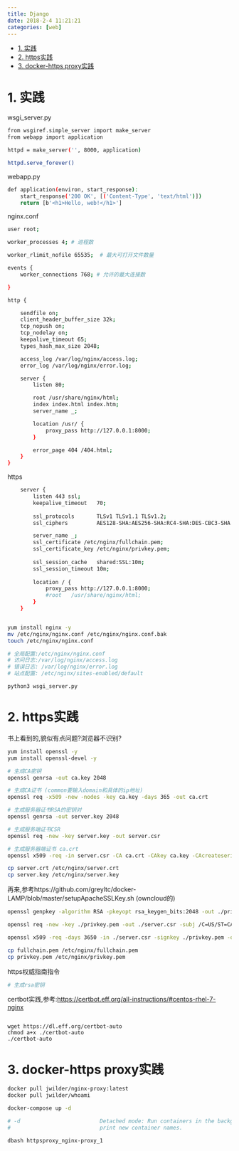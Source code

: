 ```yaml
---
title: Django
date: 2018-2-4 11:21:21
categories: [web]
---
```



<!-- TOC -->

- [1. 实践](#1-实践)
- [2. https实践](#2-https实践)
- [3. docker-https proxy实践](#3-docker-https-proxy实践)

<!-- /TOC -->


<a id="markdown-1-实践" name="1-实践"></a>
# 1. 实践

wsgi_server.py
```bash
from wsgiref.simple_server import make_server
from webapp import application

httpd = make_server('', 8000, application)

httpd.serve_forever()
```

webapp.py
```bash
def application(environ, start_response):
    start_response('200 OK', [('Content-Type', 'text/html')])
    return [b'<h1>Hello, web!</h1>']
```

nginx.conf
```bash
user root;

worker_processes 4; # 进程数

worker_rlimit_nofile 65535;  # 最大可打开文件数量

events {
    worker_connections 768; # 允许的最大连接数

}

http {

    sendfile on;
    client_header_buffer_size 32k;
    tcp_nopush on;
    tcp_nodelay on;
    keepalive_timeout 65;
    types_hash_max_size 2048;

    access_log /var/log/nginx/access.log;
    error_log /var/log/nginx/error.log;

    server {
        listen 80;

        root /usr/share/nginx/html;
        index index.html index.htm;
        server_name _;

        location /usr/ {
            proxy_pass http://127.0.0.1:8000;
        }

        error_page 404 /404.html;
    }
}
```

https
```bash
    server {
        listen 443 ssl;
        keepalive_timeout   70;
        
        ssl_protocols       TLSv1 TLSv1.1 TLSv1.2;
        ssl_ciphers         AES128-SHA:AES256-SHA:RC4-SHA:DES-CBC3-SHA:RC4-MD5;

        server_name _;
        ssl_certificate /etc/nginx/fullchain.pem;
        ssl_certificate_key /etc/nginx/privkey.pem;
        
        ssl_session_cache   shared:SSL:10m;
        ssl_session_timeout 10m;
        
        location / {
            proxy_pass http://127.0.0.1:8000;
            #root   /usr/share/nginx/html;
        }
    }
```


```bash

yum install nginx -y
mv /etc/nginx/nginx.conf /etc/nginx/nginx.conf.bak
touch /etc/nginx/nginx.conf

# 全局配置:/etc/nginx/nginx.conf
# 访问日志:/var/log/nginx/access.log
# 错误日志: /var/log/nginx/error.log
# 站点配置: /etc/nginx/sites-enabled/default

python3 wsgi_server.py

```

<a id="markdown-2-https实践" name="2-https实践"></a>
# 2. https实践

书上看到的,貌似有点问题?浏览器不识别?
```bash
yum install openssl -y
yum install openssl-devel -y

# 生成CA密钥
openssl genrsa -out ca.key 2048

# 生成CA证书 (common要输入domain和具体的ip地址)
openssl req -x509 -new -nodes -key ca.key -days 365 -out ca.crt

# 生成服务器证书RSA的密钥对
openssl genrsa -out server.key 2048

# 生成服务端证书CSR
openssl req -new -key server.key -out server.csr

# 生成服务器端证书 ca.crt
openssl x509 -req -in server.csr -CA ca.crt -CAkey ca.key -CAcreateserial -out server.crt -days 365

cp server.crt /etc/nginx/server.crt
cp server.key /etc/nginx/server.key
```

再来,参考https://github.com/greyltc/docker-LAMP/blob/master/setupApacheSSLKey.sh (owncloud的)
```bash
openssl genpkey -algorithm RSA -pkeyopt rsa_keygen_bits:2048 -out ./privkey.pem

openssl req -new -key ./privkey.pem -out ./server.csr -subj /C=US/ST=CA/L=CITY/O=ORGANIZATION/OU=UNIT/CN=localhost

openssl x509 -req -days 3650 -in ./server.csr -signkey ./privkey.pem -out ./fullchain.pem

cp fullchain.pem /etc/nginx/fullchain.pem
cp privkey.pem /etc/nginx/privkey.pem
```

https权威指南指令
```bash
# 生成rsa密钥


```

certbot实践,参考:https://certbot.eff.org/all-instructions/#centos-rhel-7-nginx
```

wget https://dl.eff.org/certbot-auto
chmod a+x ./certbot-auto
./certbot-auto
```

<a id="markdown-3-docker-https-proxy实践" name="3-docker-https-proxy实践"></a>
# 3. docker-https proxy实践

```bash
docker pull jwilder/nginx-proxy:latest
docker pull jwilder/whoami

docker-compose up -d 

# -d                         Detached mode: Run containers in the background,
#                            print new container names.

dbash httpsproxy_nginx-proxy_1

```
